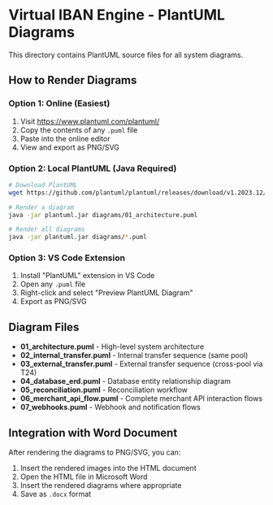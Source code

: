 # Virtual IBAN Engine - PlantUML Diagrams

This directory contains PlantUML source files for all system diagrams.

## How to Render Diagrams

### Option 1: Online (Easiest)
1. Visit https://www.plantuml.com/plantuml/
2. Copy the contents of any `.puml` file
3. Paste into the online editor
4. View and export as PNG/SVG

### Option 2: Local PlantUML (Java Required)
```bash
# Download PlantUML
wget https://github.com/plantuml/plantuml/releases/download/v1.2023.12/plantuml-1.2023.12.jar -O plantuml.jar

# Render a diagram
java -jar plantuml.jar diagrams/01_architecture.puml

# Render all diagrams
java -jar plantuml.jar diagrams/*.puml
```

### Option 3: VS Code Extension
1. Install "PlantUML" extension in VS Code
2. Open any `.puml` file
3. Right-click and select "Preview PlantUML Diagram"
4. Export as PNG/SVG

## Diagram Files

- **01_architecture.puml** - High-level system architecture
- **02_internal_transfer.puml** - Internal transfer sequence (same pool)
- **03_external_transfer.puml** - External transfer sequence (cross-pool via T24)
- **04_database_erd.puml** - Database entity relationship diagram
- **05_reconciliation.puml** - Reconciliation workflow
- **06_merchant_api_flow.puml** - Complete merchant API interaction flows
- **07_webhooks.puml** - Webhook and notification flows

## Integration with Word Document

After rendering the diagrams to PNG/SVG, you can:
1. Insert the rendered images into the HTML document
2. Open the HTML file in Microsoft Word
3. Insert the rendered diagrams where appropriate
4. Save as `.docx` format

